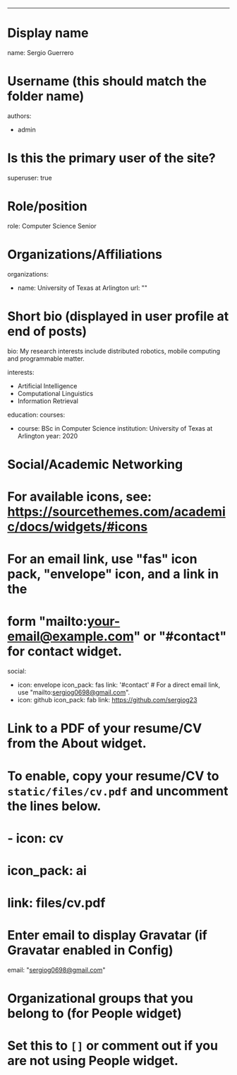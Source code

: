 ---
# Display name
name: Sergio Guerrero 

# Username (this should match the folder name)
authors:
- admin

# Is this the primary user of the site?
superuser: true

# Role/position
role: Computer Science Senior 

# Organizations/Affiliations
organizations:
- name: University of Texas at Arlington 
  url: ""

# Short bio (displayed in user profile at end of posts)
bio: My research interests include distributed robotics, mobile computing and programmable matter.

interests:
- Artificial Intelligence
- Computational Linguistics
- Information Retrieval

education:
  courses:
  - course: BSc in Computer Science
    institution: University of Texas at Arlington
    year: 2020

# Social/Academic Networking
# For available icons, see: https://sourcethemes.com/academic/docs/widgets/#icons
#   For an email link, use "fas" icon pack, "envelope" icon, and a link in the
#   form "mailto:your-email@example.com" or "#contact" for contact widget.
social:
- icon: envelope
  icon_pack: fas
  link: '#contact'  # For a direct email link, use "mailto:sergiog0698@gmail.com".
- icon: github
  icon_pack: fab
  link: https://github.com/sergiog23
# Link to a PDF of your resume/CV from the About widget.
# To enable, copy your resume/CV to `static/files/cv.pdf` and uncomment the lines below.  
# - icon: cv
#   icon_pack: ai
#   link: files/cv.pdf

# Enter email to display Gravatar (if Gravatar enabled in Config)
email: "sergiog0698@gmail.com"
  
# Organizational groups that you belong to (for People widget)
#   Set this to `[]` or comment out if you are not using People widget.  


